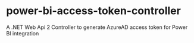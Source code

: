 # power-bi-access-token-controller
A .NET Web Api 2 Controller to generate AzureAD access token for Power BI integration
